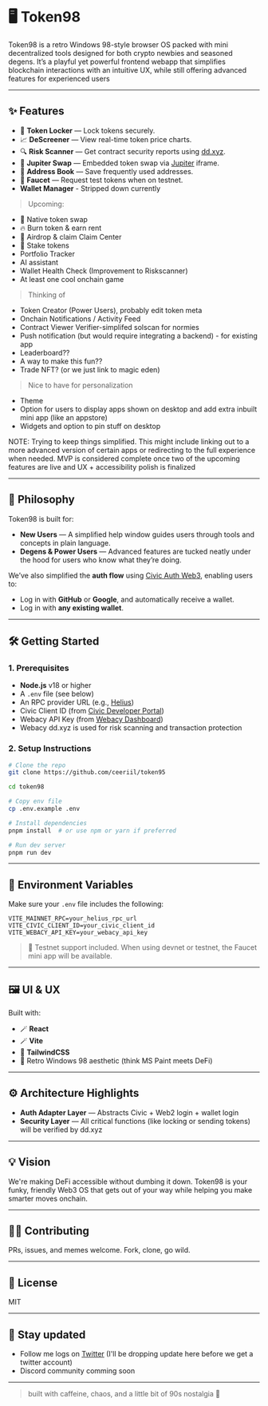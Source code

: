 # 🖥️ Token98

Token98 is a retro Windows 98-style browser OS packed with mini decentralized tools designed for both crypto newbies and seasoned degens. It’s a playful yet powerful frontend webapp that simplifies blockchain interactions with an intuitive UX, while still offering advanced features for experienced users

---

## ✨ Features

- 🔐 **Token Locker** — Lock tokens securely.
- 📈 **DeScreener** — View real-time token price charts.
- 🔍 **Risk Scanner** — Get contract security reports using [dd.xyz](https://dd.xyz/).
- 🔄 **Jupiter Swap** — Embedded token swap via [Jupiter](https://jup.ag/) iframe.
- 📒 **Address Book** — Save frequently used addresses.
- 🚰 **Faucet** — Request test tokens when on testnet.
- **Wallet Manager** - Stripped down currently

> Upcoming:

- 🚀 Native token swap
- 🔥 Burn token & earn rent
- 💸 Airdrop & claim Claim Center
- 🏦 Stake tokens
- Portfolio Tracker
- AI assistant
- Wallet Health Check (Improvement to Riskscanner)
- At least one cool onchain game

> Thinking of

- Token Creator (Power Users), probably edit token meta
- Onchain Notifications / Activity Feed
- Contract Viewer Verifier-simplifed solscan for normies
- Push notification (but would require integrating a backend) - for existing app
- Leaderboard??
- A way to make this fun??
- Trade NFT? (or we just link to magic eden)

> Nice to have for personalization

- Theme
- Option for users to display apps shown on desktop and add extra inbuilt mini app (like an appstore)
- Widgets and option to pin stuff on desktop

NOTE: Trying to keep things simplified. This might include linking out to a more advanced version of certain apps or redirecting to the full experience when needed. MVP is considered complete once two of the upcoming features are live and UX + accessibility polish is finalized

---

## 🧠 Philosophy

Token98 is built for:

- **New Users** — A simplified help window guides users through tools and concepts in plain language.
- **Degens & Power Users** — Advanced features are tucked neatly under the hood for users who know what they’re doing.

We’ve also simplified the **auth flow** using [Civic Auth Web3](https://www.civic.com/), enabling users to:

- Log in with **GitHub** or **Google**, and automatically receive a wallet.
- Log in with **any existing wallet**.

---

## 🛠️ Getting Started

### 1. Prerequisites

- **Node.js** v18 or higher
- A `.env` file (see below)
- An RPC provider URL (e.g., [Helius](https://www.helius.dev/))
- Civic Client ID (from [Civic Developer Portal](https://docs.civic.com/auth))
- Webacy API Key (from [Webacy Dashboard](https://webacy.readme.io/))
- Webacy dd.xyz is used for risk scanning and transaction protection

### 2. Setup Instructions

```bash
# Clone the repo
git clone https://github.com/ceeriil/token95

cd token98

# Copy env file
cp .env.example .env

# Install dependencies
pnpm install  # or use npm or yarn if preferred

# Run dev server
pnpm run dev
```

---

## 🔐 Environment Variables

Make sure your `.env` file includes the following:

```env
VITE_MAINNET_RPC=your_helius_rpc_url
VITE_CIVIC_CLIENT_ID=your_civic_client_id
VITE_WEBACY_API_KEY=your_webacy_api_key
```

> 🧪 Testnet support included. When using devnet or testnet, the Faucet mini app will be available.

---

## 🖼️ UI & UX

Built with:

- 🪄 **React**
- 🪄 **Vite**
- 🎨 **TailwindCSS**
- 🌆 Retro Windows 98 aesthetic (think MS Paint meets DeFi)

---

## ⚙️ Architecture Highlights

- **Auth Adapter Layer** — Abstracts Civic + Web2 login + wallet login
- **Security Layer** — All critical functions (like locking or sending tokens) will be verified by dd.xyz

---

## 💡 Vision

We're making DeFi accessible without dumbing it down. Token98 is your funky, friendly Web3 OS that gets out of your way while helping you make smarter moves onchain.

---

## 🧑‍💻 Contributing

PRs, issues, and memes welcome. Fork, clone, go wild.

---

## 📄 License

MIT

---

## 👾 Stay updated

- Follow me logs on [Twitter](https://x.com/ceeriil) (I'll be dropping update here before we get a twitter account)
- Discord community comming soon

---

> built with caffeine, chaos, and a little bit of 90s nostalgia 💾
